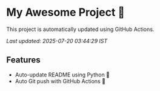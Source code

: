 # My Awesome Project 🚀

This project is automatically updated using GitHub Actions.

_Last updated: 2025-07-20 03:44:29 IST_

## Features
- Auto-update README using Python 🐍
- Auto Git push with GitHub Actions 🤖
